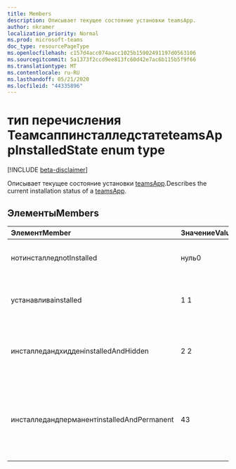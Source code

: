 ```yaml
---
title: Members
description: Описывает текущее состояние установки teamsApp.
author: nkramer
localization_priority: Normal
ms.prod: microsoft-teams
doc_type: resourcePageType
ms.openlocfilehash: c157d4acc074aacc1025b15902491197d0563106
ms.sourcegitcommit: 5a1373f2ccd9ee813fc60d42e7ac6b115b5f9f66
ms.translationtype: MT
ms.contentlocale: ru-RU
ms.lasthandoff: 05/21/2020
ms.locfileid: "44335896"
---
```

# <a name="teamsappinstalledstate-enum-type"></a><span data-ttu-id="50594-103">тип перечисления Теамсаппинсталледстате</span><span class="sxs-lookup"><span data-stu-id="50594-103">teamsAppInstalledState enum type</span></span>

[!INCLUDE [beta-disclaimer](../../includes/beta-disclaimer.md)]

<span data-ttu-id="50594-104">Описывает текущее состояние установки [teamsApp](teamsapp.md).</span><span class="sxs-lookup"><span data-stu-id="50594-104">Describes the current installation status of a [teamsApp](teamsapp.md).</span></span>

## <a name="members"></a><span data-ttu-id="50594-105">Элементы</span><span class="sxs-lookup"><span data-stu-id="50594-105">Members</span></span>

| <span data-ttu-id="50594-106">Элемент</span><span class="sxs-lookup"><span data-stu-id="50594-106">Member</span></span> | <span data-ttu-id="50594-107">Значение</span><span class="sxs-lookup"><span data-stu-id="50594-107">Value</span></span>| <span data-ttu-id="50594-108">Описание</span><span class="sxs-lookup"><span data-stu-id="50594-108">Description</span></span> |
|:---------------|:--------|:----------|
|<span data-ttu-id="50594-109">нотинсталлед</span><span class="sxs-lookup"><span data-stu-id="50594-109">notInstalled</span></span>|<span data-ttu-id="50594-110">нуль</span><span class="sxs-lookup"><span data-stu-id="50594-110">0</span></span>|<span data-ttu-id="50594-111">Приложение не установлено в группу.</span><span class="sxs-lookup"><span data-stu-id="50594-111">App is not installed to team.</span></span>|
|<span data-ttu-id="50594-112">устанавлива</span><span class="sxs-lookup"><span data-stu-id="50594-112">installed</span></span>|<span data-ttu-id="50594-113">1 </span><span class="sxs-lookup"><span data-stu-id="50594-113">1</span></span>|<span data-ttu-id="50594-114">Приложение устанавливается обычным образом.</span><span class="sxs-lookup"><span data-stu-id="50594-114">App is installed normally.</span></span>|
|<span data-ttu-id="50594-115">инсталледандхидден</span><span class="sxs-lookup"><span data-stu-id="50594-115">installedAndHidden</span></span>|<span data-ttu-id="50594-116">2 </span><span class="sxs-lookup"><span data-stu-id="50594-116">2</span></span>|<span data-ttu-id="50594-117">Приложение установлено, но скрыто в представлении.</span><span class="sxs-lookup"><span data-stu-id="50594-117">App is installed but hidden from view.</span></span>|
|<span data-ttu-id="50594-118">инсталледандперманент</span><span class="sxs-lookup"><span data-stu-id="50594-118">installedAndPermanent</span></span>|<span data-ttu-id="50594-119">4</span><span class="sxs-lookup"><span data-stu-id="50594-119">3</span></span>|<span data-ttu-id="50594-120">Приложение устанавливается без возможности восстановления и не может быть удалено.</span><span class="sxs-lookup"><span data-stu-id="50594-120">App is permanently installed and may not be removed.</span></span>|
